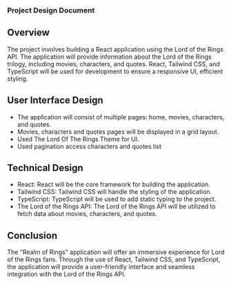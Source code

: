 ### Project Design Document
## Overview
The project involves building a React application using the Lord of the Rings API. The application will provide information about the Lord of the Rings trilogy, including movies, characters, and quotes. React, Tailwind CSS, and TypeScript will be used for development to ensure a responsive UI, efficient styling.

## User Interface Design
- The application will consist of multiple pages: home, movies, characters, and quotes.
- Movies, characters and quotes pages will be displayed in a grid layout. 
- Used The Lord Of The Rings Theme for UI.
- Used pagination access characters and quotes list

## Technical Design
- React: React will be the core framework for building the application.
- Tailwind CSS: Tailwind CSS will handle the styling of the application. 
- TypeScript: TypeScript will be used to add static typing to the project. 
- The Lord of the Rings API: The Lord of the Rings API will be utilized to fetch data about movies, characters, and quotes.

## Conclusion
The "Realm of Rings" application will offer an immersive experience for Lord of the Rings fans. Through the use of React, Tailwind CSS, and TypeScript, the application will provide a user-friendly interface and seamless integration with the Lord of the Rings API.
